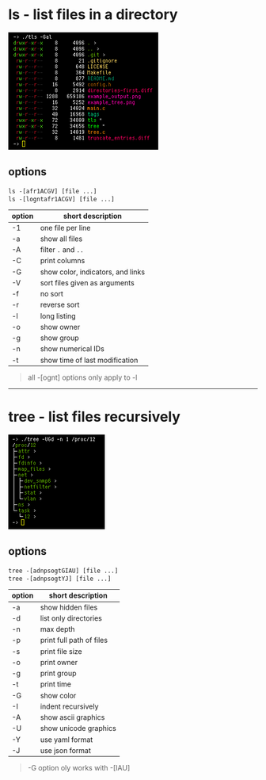 # ls - list files in a directory

![example](examples/example_ls.png)

## options

```
ls -[afr1ACGV] [file ...]
ls -[logntafr1ACGV] [file ...]
```

| option | short description
|--------|------------------------------
| -1     | one file per line
| -a     | show all files
| -A     | filter `.` and `..`
| -C     | print columns
| -G     | show color, indicators, and links
| -V     | sort files given as arguments
| -f     | no sort
| -r     | reverse sort
| -l     | long listing
| -o     | show owner
| -g     | show group
| -n     | show numerical IDs
| -t     | show time of last modification

> all -\[ognt\] options only apply to -l

---

# tree - list files recursively

![example](examples/example_tree.png)

## options

```
tree -[adnpsogtGIAU] [file ...]
tree -[adnpsogtYJ] [file ...]
```

| option | short description
|--------|------------------------------
| -a     | show hidden files
| -d     | list only directories
| -n     | max depth
| -p     | print full path of files
| -s     | print file size
| -o     | print owner
| -g     | print group
| -t     | print time
| -G     | show color
| -I     | indent recursively
| -A     | show ascii graphics
| -U     | show unicode graphics
| -Y     | use yaml format
| -J     | use json format

> -G option oly works with -\[IAU\]
